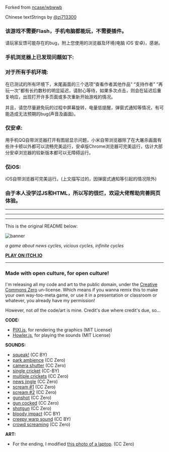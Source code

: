 Forked from [ncase/wbwwb](github.com/ncase/wbwwb)

Chinese textStrings by [@zj713300](mailto:23548024+zj713300@users.noreply.github.com)

### 该游戏不需要Flash，手机电脑都能玩，不需要插件。
请玩家反馈可能存在的bug，附上您使用的浏览器及环境(电脑 iOS 安卓)，感谢。


### 手机浏览器上已发现问题如下:


### 对于所有手机环境:

在已测试的所有环境下，末尾画面的三个选项“查看作者其他作品” “支持作者” “再玩一次”都有长约数秒的明显延迟，请耐心等待，如果多次点击，则会在延迟后重复响应，出现打开许多页面或多次重新开始游戏的情况。

并且，请您尽量避免玩的过程中屏幕旋转，电量低提醒，弹窗式通知等情况，有可能造成无法预期的bug(声音及画面)。


### 仅安卓:

用手机QQ自带浏览器打开有图层显示问题，小米自带浏览器除了在大屠杀画面有些许卡顿以外都可以流畅完美运行，安卓版Chrome浏览器可完美运行，估计大部分安卓浏览器的较新版本都可以无障碍运行。


### 仅iOS:

iOS自带浏览器可完美运行。(上文描写过的，因弹窗式通知等引起的情况除外)

### 由于本人没学过JS和HTML，所以写的很烂，欢迎大佬帮助完善网页体验。

---
---
---

This is the original README below:


![banner](https://i.imgur.com/f6FcrhT.png)

*a game about news cycles, vicious cycles, infinite cycles*

**[PLAY ON ITCH.IO](https://ncase.itch.io/wbwwb)**

---

### Made with open culture, for open culture!

I'm releasing all my code and art to the public domain, under the [Creative Commons Zero](http://creativecommons.org/publicdomain/zero/1.0/) un-license. Which means if you wanna remix this to make your own way-too-meta game, or use it in a presentation or classroom or whatever, you already have my permission!

However, not *all* the code/art is mine. Credit's due where credit's due, so...

**CODE:**    
- [PIXI.js](https://github.com/pixijs/pixi.js), for rendering the graphics (MIT License)    
- [Howler.js](https://github.com/goldfire/howler.js), for playing the sounds (MIT License)

**SOUNDS:**    
- [squeak!](https://www.freesound.org/people/ermfilm/sounds/130011/) (CC BY)    
- [park ambience](https://www.freesound.org/people/Mafon2/sounds/274175/) (CC Zero)    
- [camera shutter](https://www.freesound.org/people/uEffects/sounds/207865/) (CC Zero)    
- [single cricket](https://www.freesound.org/people/cs272/sounds/77034/) (CC-BY)    
- [multiple crickets](https://www.freesound.org/people/alienistcog/sounds/124583/) (CC Zero)    
- [news jingle](https://www.freesound.org/people/Tuben/sounds/272044/) (CC Zero)    
- [scream #1](https://www.freesound.org/people/GreatNate98/sounds/353086/) (CC Zero)    
- [scream #2](https://www.freesound.org/people/mariallinas/sounds/222649/) (CC Zero)    
- [gunshot](https://www.freesound.org/people/mitchelk/sounds/136766/) (CC Zero)    
- [gun cocked](https://www.freesound.org/people/martian/sounds/182229/) (CC Zero)    
- [shotgun](https://www.freesound.org/people/lensflare8642/sounds/145209/) (CC Zero)        
- [bloody impact](https://www.freesound.org/people/Hybrid_V/sounds/319590/) (CC BY)        
- [creepy warp sound](https://www.freesound.org/people/Andromadax24/sounds/184476/) (CC BY)        
- [crowd screaming](https://www.freesound.org/people/MultiMax2121/sounds/156860/) (CC Zero)        

**ART:**    
- For the ending, I modified [this photo of a laptop](https://unsplash.com/photos/XyNi3rUEReE). (CC Zero)
